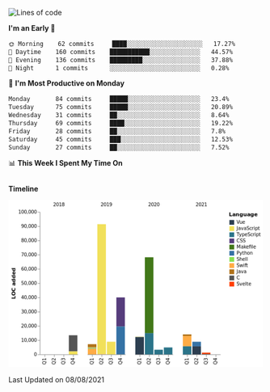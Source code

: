 <!--START_SECTION:waka-->
![Lines of code](https://img.shields.io/badge/From%20Hello%20World%20I%27ve%20Written-274200%20lines%20of%20code-blue)

**I'm an Early 🐤** 

```text
🌞 Morning    62 commits     ████░░░░░░░░░░░░░░░░░░░░░   17.27% 
🌆 Daytime    160 commits    ███████████░░░░░░░░░░░░░░   44.57% 
🌃 Evening    136 commits    █████████░░░░░░░░░░░░░░░░   37.88% 
🌙 Night      1 commits      ░░░░░░░░░░░░░░░░░░░░░░░░░   0.28%

```
📅 **I'm Most Productive on Monday** 

```text
Monday       84 commits     █████░░░░░░░░░░░░░░░░░░░░   23.4% 
Tuesday      75 commits     █████░░░░░░░░░░░░░░░░░░░░   20.89% 
Wednesday    31 commits     ██░░░░░░░░░░░░░░░░░░░░░░░   8.64% 
Thursday     69 commits     ████░░░░░░░░░░░░░░░░░░░░░   19.22% 
Friday       28 commits     ██░░░░░░░░░░░░░░░░░░░░░░░   7.8% 
Saturday     45 commits     ███░░░░░░░░░░░░░░░░░░░░░░   12.53% 
Sunday       27 commits     ██░░░░░░░░░░░░░░░░░░░░░░░   7.52%

```


📊 **This Week I Spent My Time On** 

```text
```

**Timeline**

![Chart not found](https://raw.githubusercontent.com/johann-lr/johann-lr/master/charts/bar_graph.png) 


 Last Updated on 08/08/2021
<!--END_SECTION:waka-->
